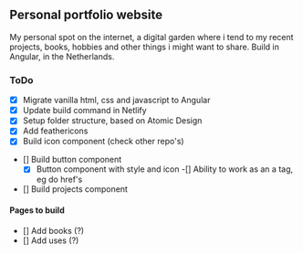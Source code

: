 ## Personal portfolio website
My personal spot on the internet, a digital garden where i tend to my recent projects, books, hobbies and other things i might want to share.
Build in Angular, in the Netherlands.

### ToDo
- [x] Migrate vanilla html, css and javascript to Angular
- [X] Update build command in Netlify
- [X] Setup folder structure, based on Atomic Design
- [X] Add feathericons
- [X] Build icon component (check other repo's)
- [] Build button component
    -[X] Button component with style and icon
    -[] Ability to work as an a tag, eg do href's
- [] Build projects component

#### Pages to build
- [] Add books (?)
- [] Add uses (?)